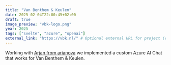 ```yaml
---
title: "Van Benthem & Keulen"
date: 2025-02-04T22:00:45+02:00
draft: true
image_preview: "vbk-logo.png"
year: 2025
tags: ["svelte", "azure", "openai"]
external_link: "https://vbk.nl/" # Optional external URL for project (replaces project detail page).
---
```


Working with [Arjan from arianova](arianova) we implemented a custom Azure AI Chat that works for Van Benthem & Keulen.